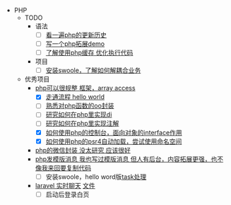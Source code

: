 
* PHP
    * TODO
      * 语法
      	  - [ ] [看一遍php的更新历史](https://secure.php.net/manual/en/migration5.php)
      	  - [ ] [写一个php拓展demo](https://www.cnblogs.com/boystar/p/6904795.html)
      	  - [ ] [了解使用php缓存 优化执行代码](http://php.net/manual/zh/book.opcache.php)
      * 项目
      	  - [ ] [安装swoole，了解如何解耦合业务](https://github.com/imRainChen/Mega-WeChat)
  * 优秀项目
    * [php可以很规整 框架，array access](https://github.com/wenbinye/kuiper-framework)
      - [x] [走通流程 hello world](https://github.com/wenbinye/kuiper-framework/blob/master/docs/index.rst)
      - [ ] [熟悉对php函数的oo封装](https://github.com/wenbinye/kuiper-framework/tree/master/components/helper/src)
      - [ ] [研究如何在php里实现di](https://github.com/wenbinye/kuiper-framework/tree/master/components/di/src)
      - [ ] [研究如何在php里实现注解](https://github.com/wenbinye/kuiper-framework/tree/master/components/annotations/src)
      - [x] [如何使用php的控制台，面向对象的interface作用](https://github.com/wenbinye/kuiper-framework/tree/master/components/console/src)
      - [x] [如何使用php的psr4自动加载，尝试使用命名空间](https://www.php-fig.org/psr/psr-4/)
    * [php的微信封装 没太研究 应该很好](https://github.com/overtrue/wechat)
    * [php发模版消息 我也写过模版消息 但人有后台，内容拓展更强，也不像我来回要复制代码](https://github.com/imRainChen/Mega-WeChat)
   		- [ ] 安装swoole，hello word版[task处理](https://wiki.swoole.com/wiki/page/p-worker.html)
	* [laravel 实时聊天](https://github.com/summerblue/laravel-package-top-100) [文件](/Users/cxm/Desktop/workspace/php-lab/learn-laravel/laravel-realtime-chat)
		- [ ] 启动后登录白页
